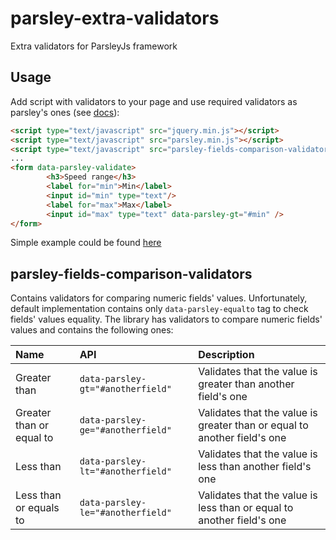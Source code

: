parsley-extra-validators
========================

Extra validators for ParsleyJs framework

## Usage

Add script with validators to your page and use required validators as parsley's ones (see [docs](http://parsleyjs.org/doc/)): 

```html
<script type="text/javascript" src="jquery.min.js"></script>
<script type="text/javascript" src="parsley.min.js"></script>
<script type="text/javascript" src="parsley-fields-comparison-validators.js"></script>
...
<form data-parsley-validate>
		<h3>Speed range</h3>
		<label for="min">Min</label>
		<input id="min" type="text"/>
		<label for="max">Max</label>
		<input id="max" type="text" data-parsley-gt="#min" />
</form>
```

Simple example could be found [here](http://mvpotter.github.io/parsley-extra-validators/)

parsley-fields-comparison-validators
------------------------------------

Contains validators for comparing numeric fields' values. Unfortunately, default implementation contains only `data-parsley-equalto` tag to check fields' values equality. The library has validators to compare numeric fields' values and contains the following ones:

|Name                    |API                               | Description |
|:-----------------------|:---------------------------------|:------------|
|Greater than            | `data-parsley-gt="#anotherfield"`|Validates that the value is greater than another field's one
|Greater than or equal to| `data-parsley-ge="#anotherfield"`|Validates that the value is greater than or equal to another field's one
|Less than               | `data-parsley-lt="#anotherfield"`|Validates that the value is less than another field's one
|Less than or equals to  | `data-parsley-le="#anotherfield"`|Validates that the value is less than or equal to another field's one

